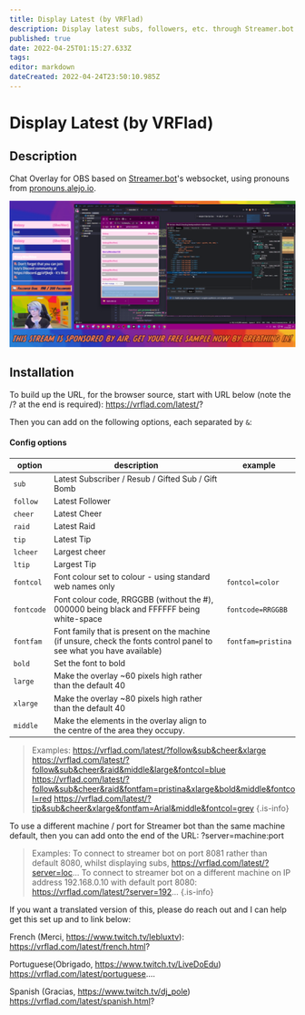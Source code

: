 ```yaml
---
title: Display Latest (by VRFlad)
description: Display latest subs, followers, etc. through Streamer.bot.
published: true
date: 2022-04-25T01:15:27.633Z
tags: 
editor: markdown
dateCreated: 2022-04-24T23:50:10.985Z
---
```


# Display Latest (by VRFlad)

## Description
Chat Overlay for OBS based on [Streamer.bot](https://streamer.bot/)'s websocket, using pronouns from [pronouns.alejo.io](https://pronouns.alejo.io/).

![stream-chat-example.png](/extensions/overlays/stream-chat/images/stream-chat-example.png)

## Installation
To build up the URL, for the browser source, start with URL below (note the /? at the end is required):
https://vrflad.com/latest/?

Then you can add on the following options, each separated by `&`:

#### Config options

| option             | description																											  | example                         |
|--------------------|------------------------------------------------------------------------------------------------------------------------|---------------------------------|
| `sub`				 | Latest Subscriber / Resub / Gifted Sub / Gift Bomb																	  |									|
| `follow`			 | Latest Follower																										  |									|
| `cheer`            | Latest Cheer																											  |									|
| `raid`			 | Latest Raid																											  |									|
| `tip`				 | Latest Tip																											  |								    |
| `lcheer`           | Largest cheer																										  |						            |
| `ltip`			 | Largest Tip																											  |						            |
| `fontcol`          | Font colour set to colour - using standard web names only															  | `fontcol=color`                 |
| `fontcode`         | Font colour code, RRGGBB (without the #), 000000 being black and FFFFFF being white-space							  | `fontcode=RRGGBB`               |
| `fontfam`          | Font family that is present on the machine (if unsure, check the fonts control panel to see what you have available)	  | `fontfam=pristina`              |
| `bold`			 | Set the font to bold																									  |								    |
| `large`			 | Make the overlay ~60 pixels high rather than the default 40															  |				                    |
| `xlarge`            | Make the overlay ~80 pixels high rather than the default 40															  |								    |
| `middle`			 | Make the elements in the overlay align to the centre of the area they occupy.                                          |							        |


>Examples:
>https://vrflad.com/latest/?follow&sub&cheer&xlarge
>https://vrflad.com/latest/?follow&sub&cheer&raid&middle&large&fontcol=blue
>https://vrflad.com/latest/?follow&sub&cheer&raid&fontfam=pristina&xlarge&bold&middle&fontcol=red
>https://vrflad.com/latest/?tip&sub&cheer&xlarge&fontfam=Arial&middle&fontcol=grey
{.is-info}


To use a different machine / port for Streamer bot than the same machine default, then you can add onto the end of the URL: ?server=machine:port 

>Examples:
>To connect to streamer bot on port 8081 rather than default 8080, whilst displaying subs, 
>https://vrflad.com/latest/?server=loc...
>To connect to streamer bot on a different machine on IP address 192.168.0.10 with default port 8080:
>https://vrflad.com/latest/?server=192...
{.is-info}

If you want a translated version of this, please do reach out and I can help get this set up and to link below:

French (Merci,  https://www.twitch.tv/lebluxtv): 
https://vrflad.com/latest/french.html? 

Portuguese(Obrigado, https://www.twitch.tv/LiveDoEdu)
https://vrflad.com/latest/portuguese.... 

Spanish (Gracias, https://www.twitch.tv/dj_pole)
https://vrflad.com/latest/spanish.html? 